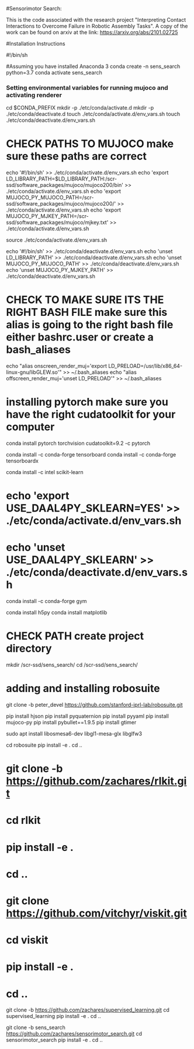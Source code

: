 #Sensorimotor Search:

This is the code associated with the research project "Interpreting Contact Interactions to Overcome Failure in Robotic Assembly Tasks". A copy of the work can be found on arxiv at the link: https://arxiv.org/abs/2101.02725

#Installation Instructions

#!/bin/sh

#Assuming you have installed Anaconda 3
conda create -n sens_search python=3.7
conda activate sens_search

### Setting environmental variables for running mujoco and activating renderer
cd $CONDA_PREFIX
mkdir -p ./etc/conda/activate.d
mkdir -p ./etc/conda/deactivate.d
touch ./etc/conda/activate.d/env_vars.sh
touch ./etc/conda/deactivate.d/env_vars.sh

# CHECK PATHS TO MUJOCO make sure these paths are correct
echo '#!/bin/sh' >> ./etc/conda/activate.d/env_vars.sh
echo 'export LD_LIBRARY_PATH=$LD_LIBRARY_PATH:/scr-ssd/software_packages/mujoco/mujoco200/bin' >> ./etc/conda/activate.d/env_vars.sh
echo 'export MUJOCO_PY_MUJOCO_PATH=/scr-ssd/software_packages/mujoco/mujoco200/' >> ./etc/conda/activate.d/env_vars.sh
echo 'export MUJOCO_PY_MJKEY_PATH=/scr-ssd/software_packages/mujoco/mjkey.txt' >> ./etc/conda/activate.d/env_vars.sh

source ./etc/conda/activate.d/env_vars.sh

echo '#!/bin/sh' >> ./etc/conda/deactivate.d/env_vars.sh
echo 'unset LD_LIBRARY_PATH' >> ./etc/conda/deactivate.d/env_vars.sh
echo 'unset MUJOCO_PY_MUJOCO_PATH' >> ./etc/conda/deactivate.d/env_vars.sh
echo 'unset MUJOCO_PY_MJKEY_PATH' >> ./etc/conda/deactivate.d/env_vars.sh

# CHECK TO MAKE SURE ITS THE RIGHT BASH FILE make sure this alias is going to the right bash file either bashrc.user or create a bash_aliases
echo "alias onscreen_render_muj='export LD_PRELOAD=/usr/lib/x86_64-linux-gnu/libGLEW.so'" >> ~/.bash_aliases
echo "alias offscreen_render_muj='unset LD_PRELOAD'" >> ~/.bash_aliases

# installing pytorch make sure you have the right cudatoolkit for your computer
conda install pytorch torchvision cudatoolkit=9.2 -c pytorch

conda install -c conda-forge tensorboard
conda install -c conda-forge tensorboardx

conda install -c intel scikit-learn
# echo 'export USE_DAAL4PY_SKLEARN=YES' >> ./etc/conda/activate.d/env_vars.sh
# echo 'unset USE_DAAL4PY_SKLEARN' >> ./etc/conda/deactivate.d/env_vars.sh

conda install -c conda-forge gym

conda install h5py
conda install matplotlib

# CHECK PATH create project directory
mkdir /scr-ssd/sens_search/
cd /scr-ssd/sens_search/

# adding and installing robosuite
git clone -b peter_devel https://github.com/stanford-iprl-lab/robosuite.git

pip install hjson
pip install pyquaternion
pip install pyyaml
pip install mujoco-py
pip install pybullet==1.9.5
pip install gtimer

sudo apt install libosmesa6-dev libgl1-mesa-glx libglfw3

cd robosuite
pip install -e .
cd ..

# git clone -b https://github.com/zachares/rlkit.git
# cd rlkit
# pip install -e .
# cd ..

# git clone https://github.com/vitchyr/viskit.git
# cd viskit
# pip install -e .
# cd ..

git clone -b https://github.com/zachares/supervised_learning.git
cd supervised_learning
pip install -e .
cd ..

git clone -b sens_search https://github.com/zachares/sensorimotor_search.git
cd sensorimotor_search
pip install -e .
cd ..





